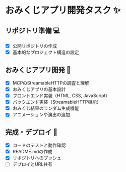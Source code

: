 # おみくじアプリ開発タスク ✨

## リポジトリ準備 💻
- [x] 公開リポジトリの作成
- [x] 基本的なプロジェクト構造の設定

## おみくじアプリ開発 🎯
- [x] MCPのStreamableHTTPの調査と理解
- [x] おみくじアプリの基本設計
- [x] フロントエンド実装（HTML, CSS, JavaScript）
- [x] バックエンド実装（StreamableHTTP機能）
- [x] おみくじ結果のランダム生成機能
- [x] アニメーションや演出の追加

## 完成・デプロイ 🚀
- [x] コードのテストと動作確認
- [x] README.mdの作成
- [x] リポジトリへのプッシュ
- [ ] デプロイとURL共有
